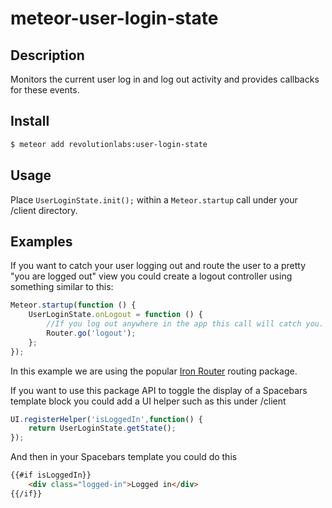 meteor-user-login-state
=======================

## Description
Monitors the current user log in and log out activity and provides callbacks for these events.

## Install

```sh
$ meteor add revolutionlabs:user-login-state
```

## Usage
Place `UserLoginState.init();` within a `Meteor.startup` call under your /client directory.

## Examples
If you want to catch your user logging out and route the user to a pretty "you are logged out" view you could create a logout controller using something similar to this:

```javascript
Meteor.startup(function () {
    UserLoginState.onLogout = function () {
        //If you log out anywhere in the app this call will catch you.
        Router.go('logout');
    };
});
```
In this example we are using the popular [Iron Router](https://github.com/EventedMind/iron-router) routing package.

If you want to use this package API to toggle the display of a Spacebars template block you could add a UI helper such as this under /client
```javascript
UI.registerHelper('isLoggedIn',function() {
    return UserLoginState.getState();
});
```
And then in your Spacebars template you could do this

```html
{{#if isLoggedIn}}
    <div class="logged-in">Logged in</div>
{{/if}}
```
